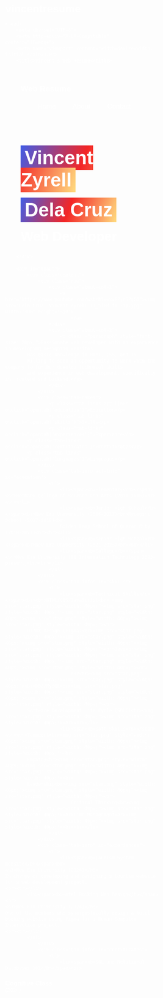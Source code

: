 # vincentresume<html>
    <head>
        <meta charset="UTF-8">
        <meta http-equiv="X-UA-Compatible" content="IE=edge">
        <meta name="viewport" content="width=device=width, initial-scale=1.0">
        <title>Vincent's Web Resume</title>
<link href="https://cdnjs.cloudflare.com/ajax/libs/font-awesome/5.15.4/css/all.min.css" rel="stylesheet">
<style>
  *{
    margin: 0;
    padding: 0;
    font-family: Verdana, Geneva, Tahoma, sans-serif;
    box-sizing: border-box;
}
html{
    scroll-behavior: smooth;
}
body{
    color: #fff;
}
a {
    text-decoration: none;
color: white;
}
.content{
    padding: 10px 10%;
}
nav{
    display: flex;
    align-items: center;
    justify-content: space-between;
    flex-wrap: wrap;
}
nav ul li{
    display: inline-block;
    list-style: none;
    margin: 10px 20px;
}
nav ul li a{
    color: white;
    text-decoration: none;
    font-size: 18px;
    position: relative;
}
nav ul li a::after{
    content: '';
    width: 0;
    height: 3px;
    background: linear-gradient(110deg, #405de6, #f32626, #ffdc80);
    position: absolute;
    left: 0;
    bottom: -6px;
    transition: 0.5s;
}
nav ul li a:hover::after{
    width: 100%;
}
#header{
    width: 100%;
    height: 100vh;
    background-image: url(Vincent-Zyrell-image.png);
    background-size: cover;
    background-position: center;
}
.header-text{
    margin-top: 20%;
    font-size: 20px;
}
.header-text h1{
    margin-top: 20px;
    font-size: 30px;
    display: inline-block;
}
mark{
    padding: 4px 10px;
    background-image: linear-gradient(110deg, #405de6, #f32626, #ffdc80);
    color: #fff;
}

#about{
background: linear-gradient(90deg, rgba(2,0,36,1) 0%, rgba(9,9,121,1) 35%, rgba(0,212,255,1) 100%);
    padding: 80px 0;
    color: white;
}
.row{
    display: flex;
    justify-content: space space-between;
    flex-wrap: wrap;
}
.about-col-1{
    flex-basis: 35%;
}
.about-col-1 img{
    border-radius: 15px;
}
.about-col-2{
    flex-basis: 60%;
}
.sub-title{
    font-size: 40px;
    font-family: Verdana, Geneva, Tahoma, sans-serif;
    color: gold;
}
.paragraph{
    line-height: 35px;
}
.about-col-2 p{
    font-family: Arial, Helvetica, sans-serif;
}
.tab-names{
    display: flex;
    margin: 20px 0 40px;
}
#contact{
background: radial-gradient(circle, rgba(63,94,251,1) 0%, rgba(252,70,107,1) 100%);
}
.tab-links{
    margin-right: 50px;
    font-size: 20px;
    font-weight: 500;
    cursor: pointer;
    position: relative;
}
.tab-links::after{
    content: '';
    width: 0;
    height: 3px;
    background: aqua;
    position: absolute;
    left: 0;
    bottom: -8px;
    transition: 0.5s;
}
.tab-links.act-link::after{
    width: 100%;
}
.tab-info ul li{
    list-style: none;
    margin: 10px 0;
}
.tab-info ul li span{
    color: aqua;
    font-size: 14px;
}
.tab-info{
    display: none;
}
.tab-info.act-info{
    display: block;
}
.contact-info{
    flex-basis: 35%;
}
.social-icon a{
    margin-right: 15px;
    display: inline-block;
    transition: transform 0.5s;
}
.social-icon a:hover{
    color: aqua;
    transform: translateY(-5px);
}
#about span{
font-size: 30px;
}
.secret{
    display: flex;
    justify-content: center;
    align-items: center;
    height: 100px;
}
.btn{
    width: 150%;
    height: 50px;
    border-radius: 8px;
    background: maroon;
    color: white;
    transition-duration: 0.8s;
}
.btn:hover{
    background: linear-gradient(110deg, #405de6, #f32626, #ffdc80); 
    color: white;
}
.copyright{
    width: 100%;
    text-align: center;
    padding: 25px 0;
    background: navy;
    font-weight: 300;
}
</style>
    </head>
    <body>
        <div id="header">
            <div class="content">
                <nav>
                    <a href="https://youtu.be/uHgt8giw1LY?si=Aq8ljZ7U8nuxsumk"><h1>Web Resume</h1></a>
                    <ul>
                        <li><a href="#header">Home</a></li>
                        <li><a href="#about">About</a></li>
                        <li><a href="#contact">Contact</a></li>
                    </ul>
                </nav>
                <div class="header-text">
                    <h1 style="font-size: 50px;"><mark>Vincent Zyrell</mark></h1><br> 
		<h1 style="font-size: 50px;"><mark>Dela Cruz</mark></h1><br>
		<h1 style="font-size: 35px;">Web Developer</h1><br>
                </div>
            </div>

        </div>

        <div id="about">
            <div class="content">
                <div class="row">
                    <div class="about-col-1">
                        <a href="https://www.youtube.com/watch?v=xvFZjo5PgG0"><img src="Dela Cruz, Vincent Zyrell 11_STEM 11 (1).jpg" width="300" height="300">
                            </a>
                    </div>
                    <div class="about-col-2">
                        <p class ="paragraph" style="font-size: 20px;">Passionate web developer with an experience in developing designing websites.
			Has basic knowledge in HTML, CSS, and JS.
			Willing to seek an opportunity to work with the company to further develop technical skills 
			and experience in web development, specifically in frontend and backend.</p>
                    </div>
                </div>
                <div class="tab-names">
                    <p class="tab-links act-link" onclick="opentab('education')">Education</p>
                    <p class="tab-links" onclick="opentab('skills')">Skills</p>
                    <p class="tab-links" onclick="opentab('experiences')">Experience</p>
			<p class="tab-links" onclick="opentab('certificates')">Certificates</p>
			<p class="tab-links" onclick="opentab('languages')">Languages</p>
                </div> 
                <div class="tab-info act-info" id="education">
                    <ul>
                        <li><span><b>Elementary</b></span><br>Bethany College of Science and Arts (2011-2016)<br><br></li>
                        <li><span><b>Junior High School</b></span><br>New Era University (2016-2017)<br>Nyongani School (2017-2018)<br>
                        Golden Lamp School of Quezon City (2018-2021)<br><br></li>
                        <li><span><b>Senior High School</b></span><br>New Era University (2021-2023)<br><br></li>
                        <li><span><b>College</b></span><br>New Era University (BS Information Technology 2023-present)<br><br></li>
                    </ul>
                </div>
                <div class="tab-info" id="skills">
                    <ul>
                        <li><span><b>Technical Skills</b></span><br><br>HTML/CSS/JavaScript<br> <img src="star.png" style="width: 40px;"><img src="star.png" style="width: 40px;"><img src="star.png" style="width: 40px;"><img src="star.png" style="width: 40px;"><img src="star.png" style="width: 40px;"><br>
			UI/UX Design (FIgma)<br><img src="star.png" style="width: 40px;"><img src="star.png" style="width: 40px;"><img src="star.png" style="width: 40px;"><img src="star.png" style="width: 40px;"><br>Java<br><img src="star.png" style="width: 40px;"><img src="star.png" style="width: 40px;"><img src="star.png" style="width: 40px;"><img src="star.png" style="width: 40px;"><br>
                            PHP<br><img src="star.png" style="width: 40px;"><img src="star.png" style="width: 40px;"><br>DB2/MySQL<br><img src="star.png" style="width: 40px;"><img src="star.png" style="width: 40px;"><img src="star.png" style="width: 40px;"><img src="star.png" style="width: 40px;"><br>
			Software Development Life Cycle (SDLC)<br><img src="star.png" style="width: 40px;"><img src="star.png" style="width: 40px;"><br><br></li>
                        <li><span><b>Soft Skills</b></span><br><br>Teamwork<br><img src="star.png" style="width: 40px;"><img src="star.png" style="width: 40px;"><img src="star.png" style="width: 40px;"><img src="star.png" style="width: 40px;"><br>
			Empathy<br><img src="star.png" style="width: 40px;"><img src="star.png" style="width: 40px;"><img src="star.png" style="width: 40px;"><img src="star.png" style="width: 40px;"><br>
			Leadership<br><img src="star.png" style="width: 40px;"><img src="star.png" style="width: 40px;"><img src="star.png" style="width: 40px;"><br>
                            Critical Thinking<br><img src="star.png" style="width: 40px;"><img src="star.png" style="width: 40px;"><br>Time Management<br><img src="star.png" style="width: 40px;"><img src="star.png" style="width: 40px;"><br><br></li>
                    </ul>
                </div>
                <div class="tab-info" id="experiences">
                    <ul>
                        <li><span><b>Tourism System Website</b></span><br>
	<h3>New Era University (2024)</h3>
	In charge of developing and designing a tourism website for a web development project.
	<br><br></li>
			<li><span><b>Hotel Booking Web Design</b></span><br>
	<h3>New Era University (2024)</h3>
	One of the members who synergistically design a hotel booking website using Figma for a Human Computer Interaction project.
	<br><br></li>
			</ul>
                </div>
                <div class="tab-info" id="certificates">
                    <ul>
                        <li><span><b>SQL and Relational Databases 101</b></span><br>
<h3>Cognitive Class</h3>
(2024)
<br><br></li>
			</ul>
                </div>
<div class="tab-info" id="languages">
                    <ul>
                        <li>
<h3>English (American)</h3><br>
<h3>Filipino</h3>
<br><br></li>
			</ul>
                </div>
            </div>
        </div>

        <script>
            var tab_links = document.getElementsByClassName("tab-links");
            var tab_infos = document.getElementsByClassName("tab-info");

            function opentab(tab_name){
                for(tab_link of tab_links){
                    tab_link.classList.remove("act-link");
                }
                for(tab_info of tab_infos){
                    tab_info.classList.remove("act-info");
                }
                event.currentTarget.classList.add("act-link");
                document.getElementById(tab_name).classList.add("act-info");
            }
        </script>

        <div id="contact">
            <div class="content">
                <div class="row">
                    <div class="contact-info">
    <h1 class="sub-title">Contact Information</h1><br>
    <p><i class="fas fa-envelope" style="font-size:25px;"></i> vincent.delacruz@neu.edu.ph</p><br>
    <p><i class="fas fa-phone" style="font-size: 25px;"></i> +63 9123456789</p><br>
    <div class="social-icon">
        <a href="https://www.linkedin.com/in/vincent-zyrell-dela-cruz-a46b4a28b" target="_blank">
            <i class="fab fa-linkedin" style="font-size:42px;"></i>
        </a>
        <a href="https://www.facebook.com/vincentzyrell.delacruz.3" target="_blank">
            <i class="fab fa-facebook" style="font-size:42px;"></i>
        </a>
    </div>
</div>

                </div>
            </div>
            <div class="secret">
                <a href="https://youtu.be/uHgt8giw1LY?si=Aq8ljZ7U8nuxsumk"><button class="btn">Click this if you want</button></a>
            </div>
            <div class="copyright">
                <p>© 2024 Dela Cruz, Vincent Zyrell (2BSIT-3). All rights reserved</p>
            </div>
        </div>

    </body>
</html>
